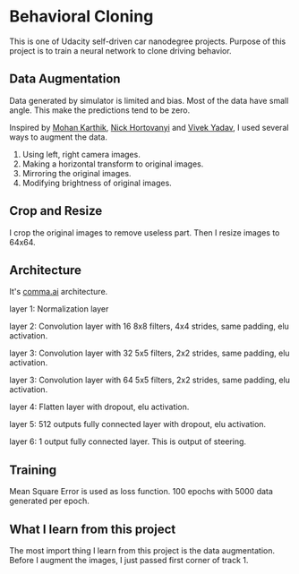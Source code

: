 # Behavioral Cloning

This is one of Udacity self-driven car nanodegree projects. Purpose of this project is to train a neural network to clone driving behavior.

## Data Augmentation

Data generated by simulator is limited and bias. Most of the data have small angle. This make the predictions tend to be zero.

Inspired by [Mohan Karthik](https://medium.com/@mohankarthik/cloning-a-car-to-mimic-human-driving-5c2f7e8d8aff#.cnd8p0v7s), [Nick Hortovanyi](https://medium.com/@NickHortovanyi/clone-driving-behaviour-17a809cd400b#.amidckol1) and [Vivek Yadav](https://chatbotslife.com/using-augmentation-to-mimic-human-driving-496b569760a9#.vmxld9pwn), I used several ways to augment the data.

1. Using left, right camera images.
2. Making a horizontal transform to original images.
3. Mirroring the original images.
4. Modifying brightness of original images.

## Crop and Resize

I crop the original images to remove useless part. Then I resize images to 64x64.

## Architecture

It's [comma.ai](https://github.com/commaai/research/blob/master/train_steering_model.py) architecture.

layer 1: Normalization layer

layer 2: Convolution layer with 16 8x8 filters, 4x4 strides, same padding, elu activation.

layer 3: Convolution layer with 32 5x5 filters, 2x2 strides, same padding, elu activation.

layer 3: Convolution layer with 64 5x5 filters, 2x2 strides, same padding, elu activation.

layer 4: Flatten layer with dropout, elu activation.

layer 5: 512 outputs fully connected layer with dropout, elu activation.

layer 6: 1 output fully connected layer. This is output of steering.

## Training

Mean Square Error is used as loss function. 100 epochs with 5000 data generated per epoch.

## What I learn from this project

The most import thing I learn from this project is the data augmentation. Before I augment the images, I just passed first corner of track 1.

